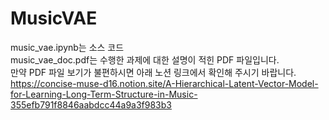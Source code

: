 # MusicVAE
music_vae.ipynb는 소스 코드    
music_vae_doc.pdf는 수행한 과제에 대한 설명이 적힌 PDF 파일입니다.    
만약 PDF 파일 보기가 불편하시면 아래 노션 링크에서 확인해 주시기 바랍니다.    
https://concise-muse-d16.notion.site/A-Hierarchical-Latent-Vector-Model-for-Learning-Long-Term-Structure-in-Music-355efb791f8846aabdcc44a9a3f983b3

